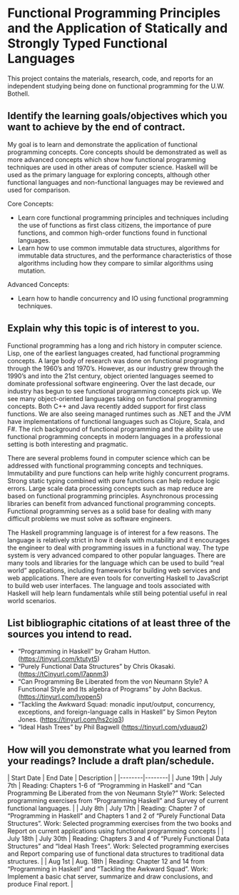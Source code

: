 # Functional Programming Principles and the Application of Statically and Strongly Typed Functional Languages

This project contains the materials, research, code, and reports for an independent studying being done on functional programming for the U.W. Bothell.

## Identify the learning goals/objectives which you want to achieve by the end of contract.

My goal is to learn and demonstrate the application of functional programming concepts. Core concepts should be demonstrated as well as more advanced concepts which show how functional programming techniques are used in other areas of computer science. Haskell will be used as the primary language for exploring concepts, although other functional languages and non-functional languages may be reviewed and used for comparison.

Core Concepts:
* Learn core functional programming principles and techniques including the use of functions as first class citizens, the importance of pure functions, and common high-order functions found in functional languages.
* Learn how to use common immutable data structures, algorithms for immutable data structures, and the performance characteristics of those algorithms including how they compare to similar algorithms using mutation.

Advanced Concepts:
* Learn how to handle concurrency and IO using functional programming techniques.

## Explain why this topic is of interest to you.

Functional programming has a long and rich history in computer science. Lisp, one of the earliest languages created, had functional programming concepts. A large body of research was done on functional programing through the 1960’s and 1970’s. However, as our industry grew through the 1990’s and into the 21st century, object oriented languages seemed to dominate professional software engineering. Over the last decade, our industry has begun to see functional programming concepts pick up. We see many object-oriented languages taking on functional programming concepts.  Both C++ and Java recently added support for first class functions. We are also seeing managed runtimes such as .NET and the JVM have implementations of functional languages such as Clojure, Scala, and F#. The rich background of functional programming and the ability to use functional programming concepts in modern languages in a professional setting is both interesting and pragmatic.

There are several problems found in computer science which can be addressed with functional programming concepts and techniques. Immutability and pure functions can help write highly concurrent programs. Strong static typing combined with pure functions can help reduce logic errors. Large scale data processing concepts such as map reduce are based on functional programming principles. Asynchronous processing libraries can benefit from advanced functional programming concepts. Functional programming serves as a solid base for dealing with many difficult problems we must solve as software engineers.

The Haskell programming language is of interest for a few reasons. The language is relatively strict in how it deals with mutability and it encourages the engineer to deal with programming issues in a functional way. The type system is very advanced compared to other popular languages. There are many tools and libraries for the language which can be used to build “real world” applications, including frameworks for building web services and web applications. There are even tools for converting Haskell to JavaScript to build web user interfaces. The language and tools associated with Haskell will help learn fundamentals while still being potential useful in real world scenarios.

## List bibliographic citations of at least three of the sources you intend to read.

* “Programming in Haskell” by Graham Hutton. (https://tinyurl.com/ktutyt5)
* “Purely Functional Data Structures” by Chris Okasaki. (https://tCinyurl.com/l7apnm3)
* “Can Programming Be Liberated from the von Neumann Style? A Functional Style and Its algebra of Programs” by John Backus. (https://tinyurl.com/lvopen5)
* “Tackling the Awkward Squad: monadic input/output, concurrency, exceptions, and foreign-language calls in Haskell” by Simon Peyton Jones. (https://tinyurl.com/hs2cjq3)
* “Ideal Hash Trees” by Phil Bagwell (https://tinyurl.com/yduauq2)

## How will you demonstrate what you learned from your readings? Include a draft plan/schedule.

| Start Date | End Date | Description |
|--------|--------|
| June 19th | July 7th | Reading: Chapters 1-6 of “Programming in Haskell” and “Can Programming Be Liberated from the von Neumann Style?” Work: Selected programming exercises from “Programming Haskell” and Survey of current functional languages. |
| July 8th | July 17th | Reading: Chapter 7 of “Programming in Haskell” and Chapters 1 and 2 of “Purely Functional Data Structures”. Work: Selected programming exercises from the two books and Report on current applications using functional programming concepts |
| July 18th | July 30th | Reading: Chapters 3 and 4 of “Purely Functional Data Structures” and “Ideal Hash Trees”. Work: Selected programming exercises and Report comparing use of functional data structures to traditional data structures. |
| Aug 1st | Aug. 18th | Reading: Chapter 12 and 14 from “Programming in Haskell” and “Tackling the Awkward Squad”. Work: Implement a basic chat server, summarize and draw conclusions, and produce Final report. |



